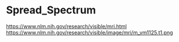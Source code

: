# Spread_Spectrum
https://www.nlm.nih.gov/research/visible/mri.html
https://www.nlm.nih.gov/research/visible/image/mri/m_vm1125.t1.png